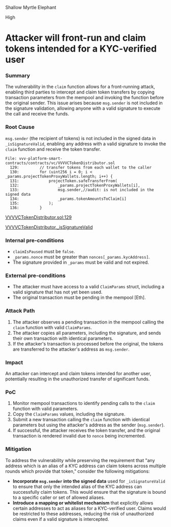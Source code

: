 Shallow Myrtle Elephant

High

# Attacker will front-run and claim tokens intended for a KYC-verified user

### Summary

The vulnerability in the `claim` function allows for a front-running attack, enabling third parties to intercept and claim token transfers by copying transaction parameters from the mempool and invoking the function before the original sender. This issue arises because `msg.sender` is not included in the signature validation, allowing anyone with a valid signature to execute the call and receive the funds.

### Root Cause

`msg.sender` (the recipient of tokens) is not included in the signed data in `_isSignatureValid`, enabling any address with a valid signature to invoke the `claim` function and receive the token transfer.

```solidity
File: vvv-platform-smart-contracts/contracts/vc/VVVVCTokenDistributor.sol
  129:         // transfer tokens from each wallet to the caller
  130:         for (uint256 i = 0; i < _params.projectTokenProxyWallets.length; i++) {
  131:             projectToken.safeTransferFrom(
  132:                 _params.projectTokenProxyWallets[i],
  133:                 msg.sender,//audit: is not included in the signed data
  134:                 _params.tokenAmountsToClaim[i]
  135:             );
  136:         }
```
[VVVVCTokenDistributor.sol:129](https://github.com/sherlock-audit/2024-11-vvv-exchange-update/blob/1791f41b310489aaa66de349ef1b9e4bd331f14b/vvv-platform-smart-contracts/contracts/vc/VVVVCTokenDistributor.sol#L130-L130)

[VVVVCTokenDistributor._isSignatureValid](https://github.com/sherlock-audit/2024-11-vvv-exchange-update/blob/1791f41b310489aaa66de349ef1b9e4bd331f14b/vvv-platform-smart-contracts/contracts/vc/VVVVCTokenDistributor.sol#L157-L157)

### Internal pre-conditions

- `claimIsPaused` must be `false`.
- `_params.nonce` must be greater than `nonces[_params.kycAddress]`.
- The signature provided in `_params` must be valid and not expired.

### External pre-conditions

- The attacker must have access to a valid `ClaimParams` struct, including a valid signature that has not yet been used.
- The original transaction must be pending in the mempool [Eth].

### Attack Path

1. The attacker observes a pending transaction in the mempool calling the `claim` function with valid `ClaimParams`.
2. The attacker copies all parameters, including the signature, and sends their own transaction with identical parameters.
3. If the attacker's transaction is processed before the original, the tokens are transferred to the attacker's address as `msg.sender`.

### Impact

An attacker can intercept and claim tokens intended for another user, potentially resulting in the unauthorized transfer of significant funds.

### PoC

1. Monitor mempool transactions to identify pending calls to the `claim` function with valid parameters.
2. Copy the `ClaimParams` values, including the signature.
3. Submit a new transaction calling the `claim` function with identical parameters but using the attacker's address as the sender (`msg.sender`).
4. If successful, the attacker receives the token transfer, and the original transaction is rendered invalid due to `nonce` being incremented.

### Mitigation

To address the vulnerability while preserving the requirement that "any address which is an alias of a KYC address can claim tokens across multiple rounds which provide that token," consider the following mitigations:

- **Incorporate `msg.sender` into the signed data** used for `_isSignatureValid` to ensure that only the intended alias of the KYC address can successfully claim tokens. This would ensure that the signature is bound to a specific caller or set of allowed aliases.
- **Introduce a mapping or whitelist mechanism** that explicitly allows certain addresses to act as aliases for a KYC-verified user. Claims would be restricted to these addresses, reducing the risk of unauthorized claims even if a valid signature is intercepted.